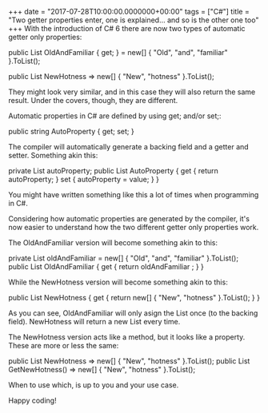 +++
date = "2017-07-28T10:00:00.0000000+00:00"
tags = ["C#"]
title = "Two getter properties enter, one is explained... and so is the other one too"
+++
With the introduction of C# 6 there are now two types of automatic getter only
properties:

public List<string> OldAndFamiliar { get; } = new[] { "Old", "and", "familiar" }.ToList();

public List<string> NewHotness => new[] { "New", "hotness" }.ToList();


They might look very similar, and in this case they will also return the same
result. Under the covers, though, they are different.

Automatic properties  in C# are defined by using get;  and/or set;:

public string AutoProperty { get; set; }


The compiler will automatically generate a backing field and a getter and
setter. Something akin this:

private List<string> autoProperty;
public List<string> AutoProperty
{
    get { return autoProperty; }
    set { autoProperty = value; }
}


You might have written something like this a lot of times when programming in
C#.

Considering how automatic properties are generated by the compiler, it's now
easier to understand how the two different getter only properties work.

The OldAndFamiliar  version will become something akin to this:

private List<string> oldAndFamiliar = new[] { "Old", "and", "familiar" }.ToList();
public List<string> OldAndFamiliar 
{
    get { return oldAndFamiliar ; }
}


While the NewHotness  version will become something akin to this:

public List<string> NewHotness
{
    get { return new[] { "New", "hotness" }.ToList(); }
}


As you can see, OldAndFamiliar  will only asign the List<string>  once (to the
backing field). NewHotness  will return a new List<string>  every time.

The NewHotness  version acts like a method, but it looks like a property. These
are more or less the same:

public List<string> NewHotness => new[] { "New", "hotness" }.ToList();
public List<string> GetNewHotness() => new[] { "New", "hotness" }.ToList();


When to use which, is up to you and your use case.

Happy coding!
